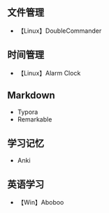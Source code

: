 ## 文件管理

- 【Linux】DoubleCommander

## 时间管理

- 【Linux】Alarm Clock

## Markdown

- Typora
- Remarkable

## 学习记忆
- Anki

## 英语学习

- 【Win】Aboboo
